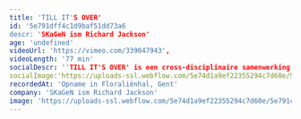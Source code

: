 ```yaml
---
title: 'TILL IT'S OVER'
id: '5e791dff4c1d9baf51dd73a6
descr: 'SKaGeN ism Richard Jackson'
age: 'undefined'
videoUrl: 'https://vimeo.com/339047943',
videoLength: '77 min'
socialDescr: ''TILL IT'S OVER' is een cross-disciplinaire samenwerking tussen SKaGeN en de Amerikaanse schilder en beeldend kunstenaar Richard Jackson, rond de thema's burgeroorlog, tederheid en wraak. Richard Jackson maakte een installatie op basis van Picasso's bekende oorlogsschilderij Guernica. Acteurs Valentijn Dhaenens en Clara van den Broek creëren een theatrale performance op basis van hetzelfde thema. Hoe gaan twee mensen om met de gevolgen van extreem geweld, en wat is de blijvende impact wanneer de tijd zijn werk heeft gedaan? Kan geweld ons dichter bij elkaar brengen? Dringen we dieper in elkaar door en raken we verbonden ondanks of zelfs door het geweld dat we elkaar aandoen? Creëert geweld intimiteit?'
socialImage:'https://uploads-ssl.webflow.com/5e74d1a9ef22355294c7d60e/5e791c981dfa9fe4a2585582_SKaGeN_Till%20It_s%20Over%20(c)%20Fred%20Debrock.jpeg'
recordedAt: 'Opname in Floraliënhal, Gent'
company: 'SKaGeN ism Richard Jackson'
image: 'https://uploads-ssl.webflow.com/5e74d1a9ef22355294c7d60e/5e791c981dfa9fe4a2585582_SKaGeN_Till%20It_s%20Over%20(c)%20Fred%20Debrock.jpeg'
---
```

